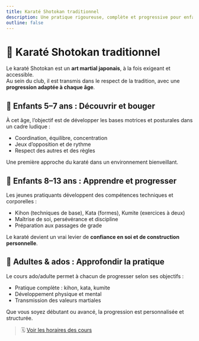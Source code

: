 ```yaml
---
title: Karaté Shotokan traditionnel
description: Une pratique rigoureuse, complète et progressive pour enfants, ados et adultes.
outline: false
---
```

# 🥋 Karaté Shotokan traditionnel

Le karaté Shotokan est un **art martial japonais**, à la fois exigeant et accessible.  
Au sein du club, il est transmis dans le respect de la tradition, avec une **progression adaptée à chaque âge**.

## 👶 Enfants 5–7 ans : Découvrir et bouger

À cet âge, l’objectif est de développer les bases motrices et posturales dans un cadre ludique :

- Coordination, équilibre, concentration
- Jeux d’opposition et de rythme
- Respect des autres et des règles

Une première approche du karaté dans un environnement bienveillant.

## 🧒 Enfants 8–13 ans : Apprendre et progresser

Les jeunes pratiquants développent des compétences techniques et corporelles :

- Kihon (techniques de base), Kata (formes), Kumite (exercices à deux)
- Maîtrise de soi, persévérance et discipline
- Préparation aux passages de grade

Le karaté devient un vrai levier de **confiance en soi et de construction personnelle**.

## 🧑 Adultes & ados : Approfondir la pratique

Le cours ado/adulte permet à chacun de progresser selon ses objectifs :

- Pratique complète : kihon, kata, kumite
- Développement physique et mental
- Transmission des valeurs martiales

Que vous soyez débutant ou avancé, la progression est personnalisée et structurée.

> 🗓️ [Voir les horaires des cours](/docs/ssn/2025-26/horaires.md)